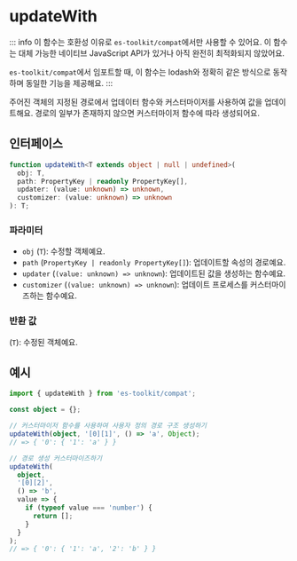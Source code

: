 # updateWith

::: info
이 함수는 호환성 이유로 `es-toolkit/compat`에서만 사용할 수 있어요. 이 함수는 대체 가능한 네이티브 JavaScript API가 있거나 아직 완전히 최적화되지 않았어요.

`es-toolkit/compat`에서 임포트할 때, 이 함수는 lodash와 정확히 같은 방식으로 동작하며 동일한 기능을 제공해요.
:::

주어진 객체의 지정된 경로에서 업데이터 함수와 커스터마이저를 사용하여 값을 업데이트해요. 경로의 일부가 존재하지 않으면 커스터마이저 함수에 따라 생성되어요.

## 인터페이스

```typescript
function updateWith<T extends object | null | undefined>(
  obj: T,
  path: PropertyKey | readonly PropertyKey[],
  updater: (value: unknown) => unknown,
  customizer: (value: unknown) => unknown
): T;
```

### 파라미터

- `obj` (`T`): 수정할 객체예요.
- `path` (`PropertyKey | readonly PropertyKey[]`): 업데이트할 속성의 경로예요.
- `updater` (`(value: unknown) => unknown`): 업데이트된 값을 생성하는 함수예요.
- `customizer` (`(value: unknown) => unknown`): 업데이트 프로세스를 커스터마이즈하는 함수예요.

### 반환 값

(`T`): 수정된 객체예요.

## 예시

```typescript
import { updateWith } from 'es-toolkit/compat';

const object = {};

// 커스터마이저 함수를 사용하여 사용자 정의 경로 구조 생성하기
updateWith(object, '[0][1]', () => 'a', Object);
// => { '0': { '1': 'a' } }

// 경로 생성 커스터마이즈하기
updateWith(
  object,
  '[0][2]',
  () => 'b',
  value => {
    if (typeof value === 'number') {
      return [];
    }
  }
);
// => { '0': { '1': 'a', '2': 'b' } }
```

